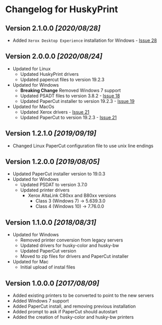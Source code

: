 # Changelog for HuskyPrint

## Version **2.1.0.0** _[2020/08/28]_

* Added `Xerox Desktop Experience` installation for Windows - [Issue 28](https://github.com/MichiganTechIT/HuskyPrint/issues/28)

## Version **2.0.0.0** _[2020/08/24]_

* Updated for Linux
  * Updated HuskyPrint drivers
  * Updated papercut files to version 19.2.3
* Updated for Windows
  * **Breaking Change** Removed Windows 7 support
  * Updated PSADT files to version 3.8.2 - [Issue 18](https://github.com/MichiganTechIT/HuskyPrint/issues/18)
  * Updated PaperCut installer to version 19.2.3 - [Issue 19](https://github.com/MichiganTechIT/HuskyPrint/issues/19)
* Updated for MacOs
  * Updated Xerox drivers - [Issue 21](https://github.com/MichiganTechIT/HuskyPrint/issues/21)
  * Updated PaperCut to version 19.2.3 - [Issue 21](https://github.com/MichiganTechIT/HuskyPrint/issues/21)

## Version **1.2.1.0** _[2019/09/19]_

* Changed Linux PaperCut configuration file to use unix line endings

## Version **1.2.0.0** _[2019/08/05]_

* Updated PaperCut installer version to 19.0.3
* Updated for Windows
  * Updated PSDAT to version 3.7.0
  * Updated printer drivers
    * Xerox AltaLink C80xx and B80xx versions
      * Class 3 (Windows 7) -> 5.639.3.0
      * Class 4 (Windows 10) -> 7.76.0.0

## Version **1.1.0.0** _[2018/08/31]_

* Updated for Windows
  * Removed printer conversion from legacy servers
  * Updated drivers for husky-color and husky-bw
  * Updated PaperCut version
  * Moved to zip files for drivers and PaperCut installer
* Updated for Mac
  * Initial upload of instal files

## Version **1.0.0.0** _[2017/08/09]_

* Added existing printers to be converted to point to the new servers
* Added Windows 7 support
* Added PaperCut install, and removing previous installation
* Added prompt to ask if PaperCut should autostart
* Added the creation of husky-color and husky-bw printers
